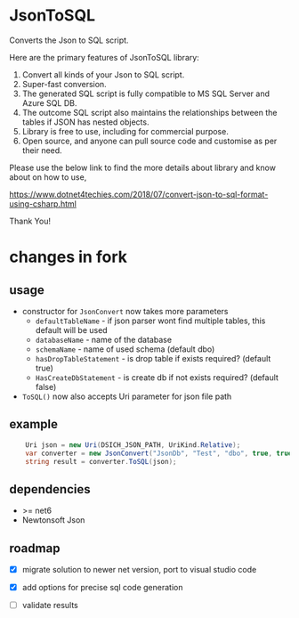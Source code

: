 # JsonToSQL
Converts the Json to SQL script.

Here are the primary features of JsonToSQL library:

1. Convert all kinds of your Json to SQL script.
2. Super-fast conversion.
3. The generated SQL script is fully compatible to MS SQL Server and Azure SQL DB.
4. The outcome SQL script also maintains the relationships between the tables if JSON has nested objects.
5. Library is free to use, including for commercial purpose.
6. Open source, and anyone can pull source code and customise as per their need.

Please use the below link to find the more details about library and know about on how to use,

https://www.dotnet4techies.com/2018/07/convert-json-to-sql-format-using-csharp.html

Thank You!

# changes in fork 

## usage

- constructor for `JsonConvert` now takes more parameters
  - `defaultTableName` - if json parser wont find multiple tables, this default will be used
  - `databaseName` - name of the database
  - `schemaName` - name of used schema (default dbo)
  - `hasDropTableStatement` - is drop table if exists required? (default true)
  - `HasCreateDbStatement` - is create db if not exists required? (default false)
- `ToSQL()` now also accepts Uri parameter for json file path

## example

```c#
    Uri json = new Uri(DSICH_JSON_PATH, UriKind.Relative);
    var converter = new JsonConvert("JsonDb", "Test", "dbo", true, true);
    string result = converter.ToSQL(json);
```

## dependencies

- &gt;= net6
- Newtonsoft Json

## roadmap

- [x] migrate solution to newer net version, port to visual studio code
- [x] add options for precise sql code generation
- [ ] validate results
  

